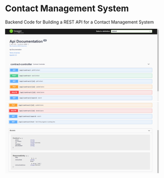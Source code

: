 # Contact Management System
Backend Code for Building a REST API for a Contact Management System

![Screenshot](Capture.PNG)
![Screenshot](Capture%202.PNG)